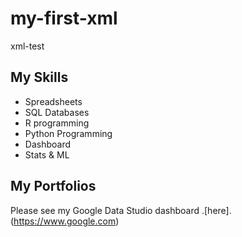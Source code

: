 # my-first-xml
xml-test

## My Skills

- Spreadsheets
- SQL Databases
- R programming
- Python Programming
- Dashboard
- Stats & ML

## My Portfolios

Please see my Google Data Studio dashboard .[here].(https://www.google.com)
